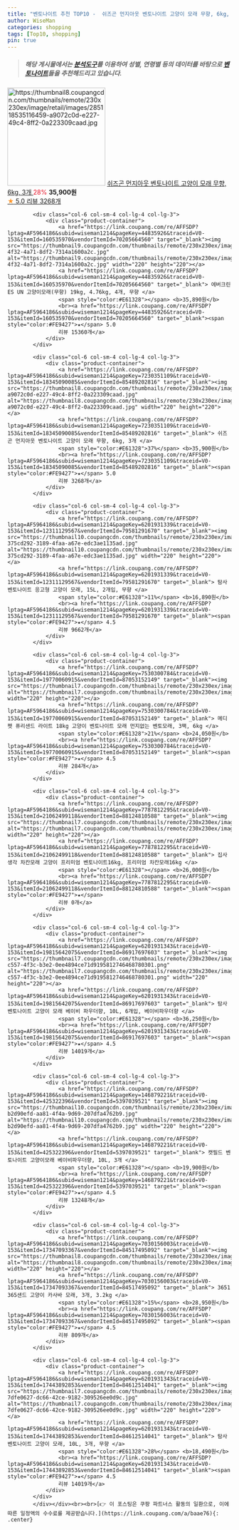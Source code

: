 ```yaml
---
title: "벤토나이트 추천 TOP10 -  쉬즈곤 먼지아웃 벤토나이트 고양이 모래 무향, 6kg, 3개 "
author: WiseMan
categories: shopping
tags: [Top10, shopping]
pin: true
---
```


> ##### 해당 게시물에서는 [**분석도구**](https://itemscout.io/)를 이용하여 **성별**, **연령별** 등의 데이터를 바탕으로 [**벤토나이트**](https://link.coupang.com/a/baae76)들을 추천해드리고 있습니다.
<div class="container"><div class="row">
            <div class="col-6 col-sm-4 col-lg-4 col-lg-3">
                <div class="product-container">
                    <a href="https://link.coupang.com/re/AFFSDP?lptag=AF5964186&subid=wiseman1214&pageKey=7230351109&traceid=V0-153&itemId=18345090085&vendorItemId=85489202816" target="_blank"><img src="https://thumbnail8.coupangcdn.com/thumbnails/remote/230x230ex/image/retail/images/285118535116459-a9072c0d-e227-49c4-8ff2-0a223309caad.jpg" alt="https://thumbnail8.coupangcdn.com/thumbnails/remote/230x230ex/image/retail/images/285118535116459-a9072c0d-e227-49c4-8ff2-0a223309caad.jpg" width="220" height="220"></a>
                    <a href="https://link.coupang.com/re/AFFSDP?lptag=AF5964186&subid=wiseman1214&pageKey=7230351109&traceid=V0-153&itemId=18345090085&vendorItemId=85489202816" target="_blank"> 쉬즈곤 먼지아웃 벤토나이트 고양이 모래 무향, 6kg, 3개 </a>
                    <span style="color:#E61328">28%</span> <b>35,900원</b>
                    <br><a href="https://link.coupang.com/re/AFFSDP?lptag=AF5964186&subid=wiseman1214&pageKey=7230351109&traceid=V0-153&itemId=18345090085&vendorItemId=85489202816" target="_blank"><span style="color:#FE9427">★</span> 5.0
                    리뷰 3268개</a>
                </div>
            </div>
            
            <div class="col-6 col-sm-4 col-lg-4 col-lg-3">
                <div class="product-container">
                    <a href="https://link.coupang.com/re/AFFSDP?lptag=AF5964186&subid=wiseman1214&pageKey=44835926&traceid=V0-153&itemId=160535970&vendorItemId=70205664560" target="_blank"><img src="https://thumbnail9.coupangcdn.com/thumbnails/remote/230x230ex/image/product/image/vendoritem/2019/09/02/3000241334/41e62e58-4f32-4a71-8df2-7314a1600a2c.jpg" alt="https://thumbnail9.coupangcdn.com/thumbnails/remote/230x230ex/image/product/image/vendoritem/2019/09/02/3000241334/41e62e58-4f32-4a71-8df2-7314a1600a2c.jpg" width="220" height="220"></a>
                    <a href="https://link.coupang.com/re/AFFSDP?lptag=AF5964186&subid=wiseman1214&pageKey=44835926&traceid=V0-153&itemId=160535970&vendorItemId=70205664560" target="_blank"> 에버크린 ES UN 고양이모래(무향) 19kg, 4.76kg, 4개, 무향 </a>
                    <span style="color:#E61328"></span> <b>35,890원</b>
                    <br><a href="https://link.coupang.com/re/AFFSDP?lptag=AF5964186&subid=wiseman1214&pageKey=44835926&traceid=V0-153&itemId=160535970&vendorItemId=70205664560" target="_blank"><span style="color:#FE9427">★</span> 5.0
                    리뷰 15360개</a>
                </div>
            </div>
            
            <div class="col-6 col-sm-4 col-lg-4 col-lg-3">
                <div class="product-container">
                    <a href="https://link.coupang.com/re/AFFSDP?lptag=AF5964186&subid=wiseman1214&pageKey=7230351109&traceid=V0-153&itemId=18345090085&vendorItemId=85489202816" target="_blank"><img src="https://thumbnail8.coupangcdn.com/thumbnails/remote/230x230ex/image/retail/images/285118535116459-a9072c0d-e227-49c4-8ff2-0a223309caad.jpg" alt="https://thumbnail8.coupangcdn.com/thumbnails/remote/230x230ex/image/retail/images/285118535116459-a9072c0d-e227-49c4-8ff2-0a223309caad.jpg" width="220" height="220"></a>
                    <a href="https://link.coupang.com/re/AFFSDP?lptag=AF5964186&subid=wiseman1214&pageKey=7230351109&traceid=V0-153&itemId=18345090085&vendorItemId=85489202816" target="_blank"> 쉬즈곤 먼지아웃 벤토나이트 고양이 모래 무향, 6kg, 3개 </a>
                    <span style="color:#E61328">37%</span> <b>35,900원</b>
                    <br><a href="https://link.coupang.com/re/AFFSDP?lptag=AF5964186&subid=wiseman1214&pageKey=7230351109&traceid=V0-153&itemId=18345090085&vendorItemId=85489202816" target="_blank"><span style="color:#FE9427">★</span> 5.0
                    리뷰 3268개</a>
                </div>
            </div>
            
            <div class="col-6 col-sm-4 col-lg-4 col-lg-3">
                <div class="product-container">
                    <a href="https://link.coupang.com/re/AFFSDP?lptag=AF5964186&subid=wiseman1214&pageKey=6201931339&traceid=V0-153&itemId=12311129567&vendorItemId=79581291670" target="_blank"><img src="https://thumbnail10.coupangcdn.com/thumbnails/remote/230x230ex/image/retail/images/603992193810938-375cd292-3189-4faa-a67e-edc3ae1135ad.jpg" alt="https://thumbnail10.coupangcdn.com/thumbnails/remote/230x230ex/image/retail/images/603992193810938-375cd292-3189-4faa-a67e-edc3ae1135ad.jpg" width="220" height="220"></a>
                    <a href="https://link.coupang.com/re/AFFSDP?lptag=AF5964186&subid=wiseman1214&pageKey=6201931339&traceid=V0-153&itemId=12311129567&vendorItemId=79581291670" target="_blank"> 탐사 벤토나이트 응고형 고양이 모래, 15L, 2개입, 무향 </a>
                    <span style="color:#E61328">11%</span> <b>16,890원</b>
                    <br><a href="https://link.coupang.com/re/AFFSDP?lptag=AF5964186&subid=wiseman1214&pageKey=6201931339&traceid=V0-153&itemId=12311129567&vendorItemId=79581291670" target="_blank"><span style="color:#FE9427">★</span> 4.5
                    리뷰 9662개</a>
                </div>
            </div>
            
            <div class="col-6 col-sm-4 col-lg-4 col-lg-3">
                <div class="product-container">
                    <a href="https://link.coupang.com/re/AFFSDP?lptag=AF5964186&subid=wiseman1214&pageKey=7530300784&traceid=V0-153&itemId=19770060915&vendorItemId=87053152149" target="_blank"><img src="https://thumbnail7.coupangcdn.com/thumbnails/remote/230x230ex/image/vendor_inventory/e6aa/6f5ca85c0424c56d19eda875ddd33b304513e4bb1b0686897e4a78ea2bd9.jpg" alt="https://thumbnail7.coupangcdn.com/thumbnails/remote/230x230ex/image/vendor_inventory/e6aa/6f5ca85c0424c56d19eda875ddd33b304513e4bb1b0686897e4a78ea2bd9.jpg" width="220" height="220"></a>
                    <a href="https://link.coupang.com/re/AFFSDP?lptag=AF5964186&subid=wiseman1214&pageKey=7530300784&traceid=V0-153&itemId=19770060915&vendorItemId=87053152149" target="_blank"> 메디펫 퓨리샌드 라이트 18kg 고양이 벤토나이트 모래 먼지없는 벤토모래, 3팩, 6kg </a>
                    <span style="color:#E61328">21%</span> <b>24,050원</b>
                    <br><a href="https://link.coupang.com/re/AFFSDP?lptag=AF5964186&subid=wiseman1214&pageKey=7530300784&traceid=V0-153&itemId=19770060915&vendorItemId=87053152149" target="_blank"><span style="color:#FE9427">★</span> 4.5
                    리뷰 284개</a>
                </div>
            </div>
            
            <div class="col-6 col-sm-4 col-lg-4 col-lg-3">
                <div class="product-container">
                    <a href="https://link.coupang.com/re/AFFSDP?lptag=AF5964186&subid=wiseman1214&pageKey=7787812295&traceid=V0-153&itemId=21062499118&vendorItemId=88124810588" target="_blank"><img src="https://thumbnail7.coupangcdn.com/thumbnails/remote/230x230ex/image/vendor_inventory/2bcf/50db6fc8e565e9eecae763da7479af588ab14124438ccdf004ad72c4b525.jpg" alt="https://thumbnail7.coupangcdn.com/thumbnails/remote/230x230ex/image/vendor_inventory/2bcf/50db6fc8e565e9eecae763da7479af588ab14124438ccdf004ad72c4b525.jpg" width="220" height="220"></a>
                    <a href="https://link.coupang.com/re/AFFSDP?lptag=AF5964186&subid=wiseman1214&pageKey=7787812295&traceid=V0-153&itemId=21062499118&vendorItemId=88124810588" target="_blank"> 집사생각 차칸모래 고양이 프리미엄 벤토나이트16kg, 프리미엄 차칸모래16kg </a>
                    <span style="color:#E61328"></span> <b>26,000원</b>
                    <br><a href="https://link.coupang.com/re/AFFSDP?lptag=AF5964186&subid=wiseman1214&pageKey=7787812295&traceid=V0-153&itemId=21062499118&vendorItemId=88124810588" target="_blank"><span style="color:#FE9427">★</span> 
                    리뷰 0개</a>
                </div>
            </div>
            
            <div class="col-6 col-sm-4 col-lg-4 col-lg-3">
                <div class="product-container">
                    <a href="https://link.coupang.com/re/AFFSDP?lptag=AF5964186&subid=wiseman1214&pageKey=6201931343&traceid=V0-153&itemId=19815642075&vendorItemId=86917697603" target="_blank"><img src="https://thumbnail7.coupangcdn.com/thumbnails/remote/230x230ex/image/retail/images/5a6158ab-c557-4f3c-b3e2-0ee4894ce71d9195812746468780301.png" alt="https://thumbnail7.coupangcdn.com/thumbnails/remote/230x230ex/image/retail/images/5a6158ab-c557-4f3c-b3e2-0ee4894ce71d9195812746468780301.png" width="220" height="220"></a>
                    <a href="https://link.coupang.com/re/AFFSDP?lptag=AF5964186&subid=wiseman1214&pageKey=6201931343&traceid=V0-153&itemId=19815642075&vendorItemId=86917697603" target="_blank"> 탐사 벤토나이트 고양이 모래 베이비 파우더향, 10L, 6개입, 베이비파우더향 </a>
                    <span style="color:#E61328"></span> <b>36,250원</b>
                    <br><a href="https://link.coupang.com/re/AFFSDP?lptag=AF5964186&subid=wiseman1214&pageKey=6201931343&traceid=V0-153&itemId=19815642075&vendorItemId=86917697603" target="_blank"><span style="color:#FE9427">★</span> 4.5
                    리뷰 14019개</a>
                </div>
            </div>
            
            <div class="col-6 col-sm-4 col-lg-4 col-lg-3">
                <div class="product-container">
                    <a href="https://link.coupang.com/re/AFFSDP?lptag=AF5964186&subid=wiseman1214&pageKey=146879221&traceid=V0-153&itemId=425322396&vendorItemId=5397039521" target="_blank"><img src="https://thumbnail10.coupangcdn.com/thumbnails/remote/230x230ex/image/retail/images/2871052748806485-b2d90efd-aa81-4f4a-9d69-207dfa4762b9.jpg" alt="https://thumbnail10.coupangcdn.com/thumbnails/remote/230x230ex/image/retail/images/2871052748806485-b2d90efd-aa81-4f4a-9d69-207dfa4762b9.jpg" width="220" height="220"></a>
                    <a href="https://link.coupang.com/re/AFFSDP?lptag=AF5964186&subid=wiseman1214&pageKey=146879221&traceid=V0-153&itemId=425322396&vendorItemId=5397039521" target="_blank"> 캣필드 벤토나이트 고양이모래 베이비파우더향, 10L, 3개 </a>
                    <span style="color:#E61328"></span> <b>19,900원</b>
                    <br><a href="https://link.coupang.com/re/AFFSDP?lptag=AF5964186&subid=wiseman1214&pageKey=146879221&traceid=V0-153&itemId=425322396&vendorItemId=5397039521" target="_blank"><span style="color:#FE9427">★</span> 4.5
                    리뷰 13248개</a>
                </div>
            </div>
            
            <div class="col-6 col-sm-4 col-lg-4 col-lg-3">
                <div class="product-container">
                    <a href="https://link.coupang.com/re/AFFSDP?lptag=AF5964186&subid=wiseman1214&pageKey=7030156003&traceid=V0-153&itemId=17347093367&vendorItemId=84517495092" target="_blank"><img src="https://thumbnail8.coupangcdn.com/thumbnails/remote/230x230ex/image/vendor_inventory/b35f/0264458456556409c5c593929150193987ec266c756da79db7c710ea3ad3.png" alt="https://thumbnail8.coupangcdn.com/thumbnails/remote/230x230ex/image/vendor_inventory/b35f/0264458456556409c5c593929150193987ec266c756da79db7c710ea3ad3.png" width="220" height="220"></a>
                    <a href="https://link.coupang.com/re/AFFSDP?lptag=AF5964186&subid=wiseman1214&pageKey=7030156003&traceid=V0-153&itemId=17347093367&vendorItemId=84517495092" target="_blank"> 3651 365샌드 고양이 카사바 모래, 3개, 3.2kg </a>
                    <span style="color:#E61328">15%</span> <b>28,950원</b>
                    <br><a href="https://link.coupang.com/re/AFFSDP?lptag=AF5964186&subid=wiseman1214&pageKey=7030156003&traceid=V0-153&itemId=17347093367&vendorItemId=84517495092" target="_blank"><span style="color:#FE9427">★</span> 4.5
                    리뷰 809개</a>
                </div>
            </div>
            
            <div class="col-6 col-sm-4 col-lg-4 col-lg-3">
                <div class="product-container">
                    <a href="https://link.coupang.com/re/AFFSDP?lptag=AF5964186&subid=wiseman1214&pageKey=6201931343&traceid=V0-153&itemId=17443892853&vendorItemId=84612514041" target="_blank"><img src="https://thumbnail7.coupangcdn.com/thumbnails/remote/230x230ex/image/retail/images/119527100134114-7dfe0627-dc66-42ce-9182-309526ee0d9c.jpg" alt="https://thumbnail7.coupangcdn.com/thumbnails/remote/230x230ex/image/retail/images/119527100134114-7dfe0627-dc66-42ce-9182-309526ee0d9c.jpg" width="220" height="220"></a>
                    <a href="https://link.coupang.com/re/AFFSDP?lptag=AF5964186&subid=wiseman1214&pageKey=6201931343&traceid=V0-153&itemId=17443892853&vendorItemId=84612514041" target="_blank"> 탐사 벤토나이트 고양이 모래, 10L, 3개, 무향 </a>
                    <span style="color:#E61328">28%</span> <b>18,490원</b>
                    <br><a href="https://link.coupang.com/re/AFFSDP?lptag=AF5964186&subid=wiseman1214&pageKey=6201931343&traceid=V0-153&itemId=17443892853&vendorItemId=84612514041" target="_blank"><span style="color:#FE9427">★</span> 4.5
                    리뷰 14019개</a>
                </div>
            </div>
            </div></div><br><br>[👉 이 포스팅은 쿠팡 파트너스 활동의 일환으로, 이에 따른 일정액의 수수료를 제공받습니다.](https://link.coupang.com/a/baae76){: .center}